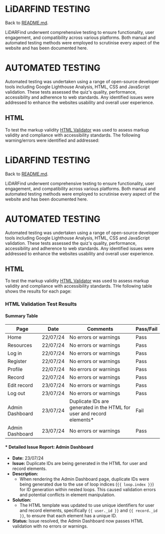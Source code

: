 # LiDARFIND TESTING

 Back to [README.md](ReadME.md).

 LiDARFind underwent comprehensive testing to ensure functionality, user engagement, and compatibility across various platforms. Both manual and automated testing methods were employed to scrutinise every aspect of the website and has been documented here.

 # AUTOMATED TESTING
 Automated testing was undertaken using a range of open-source developer tools including Google Lighthouse Analysis, HTML, CSS and JavaScript validation. These tests assessed the quiz's quality, performance, accessibility and adherence to web standards. Any identified issues were addressed to enhance the websites usability and overall user experience.

 ## HTML

 To test the markup validity [HTML Validator](https://validator.w3.org/) was used to assess markup validity and compliance with accessibility standards. The following warning/errors were identified and addressed:

 # LiDARFIND TESTING

 Back to [README.md](ReadME.md).

 LiDARFind underwent comprehensive testing to ensure functionality, user engagement, and compatibility across various platforms. Both manual and automated testing methods were employed to scrutinise every aspect of the website and has been documented here.

 # AUTOMATED TESTING
 Automated testing was undertaken using a range of open-source developer tools including Google Lighthouse Analysis, HTML, CSS and JavaScript validation. These tests assessed the quiz's quality, performance, accessibility and adherence to web standards. Any identified issues were addressed to enhance the websites usability and overall user experience.

 ## HTML

 To test the markup validity [HTML Validator](https://validator.w3.org/) was used to assess markup validity and compliance with accessibility standards. THe following table shows the results for each page:

### HTML Validation Test Results

#### Summary Table

| Page             | Date     | Comments                                          | Pass/Fail |
|------------------|----------|--------------------------------------------------|-----------|
| Home             | 22/07/24 | No errors or warnings                            | Pass      |
| Resources        | 22/07/24 | No errors or warnings                            | Pass      |
| Log in           | 22/07/24 | No errors or warnings                            | Pass      |
| Register         | 22/07/24 | No errors or warnings                            | Pass      |
| Profile          | 22/07/24 | No errors or warnings                            | Pass      |
| Record           | 22/07/24 | No errors or warnings                            | Pass      |
| Edit record      | 23/07/24 | No errors or warnings                            | Pass      |
| Log out          | 23/07/24 | No errors or warnings                            | Pass      |
| Admin Dashboard  | 23/07/24 | Duplicate IDs are generated in the HTML for user and record elements* | Fail      |
| Admin Dashboard  | 23/07/24 | No errors or warnings                            | Pass      |

#### * Detailed Issue Report: Admin Dashboard

- **Date:** 23/07/24
- **Issue:** Duplicate IDs are being generated in the HTML for user and record elements.
- **Description:** 
  - When rendering the Admin Dashboard page, duplicate IDs were being generated due to the use of loop indices (`{{ loop.index }}`) for ID generation within nested loops. This caused validation errors and potential conflicts in element manipulation.
- **Solution:**
  - The HTML template was updated to use unique identifiers for user and record elements, specifically `{{ user._id }}` and `{{ record._id }}`, to ensure that each element has a unique ID.
- **Status:** Issue resolved, the Admin Dashboard now passes HTML validation with no errors or warnings.

